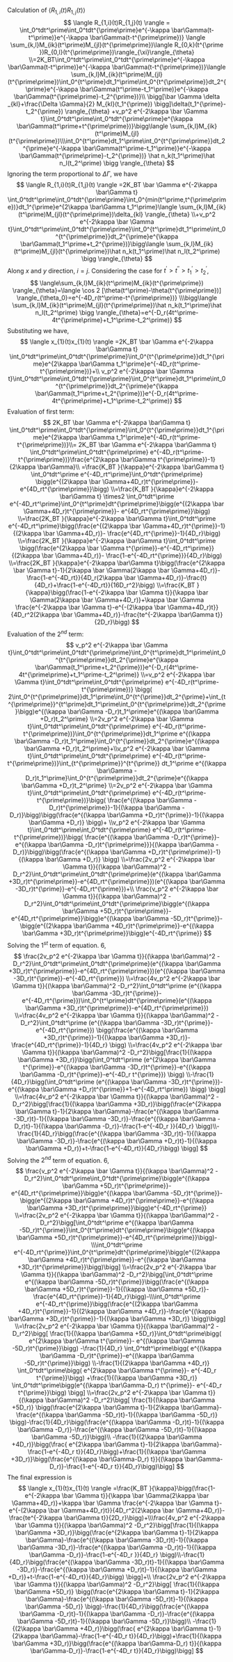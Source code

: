 Calculation of $\langle R_{1,i}(t)R_{1,j}(t) \rangle$
$$
\langle R_{1,i}(t)R_{1,j}(t) \rangle = \int_0^tdt^\prime\int_0^tdt^{\prime\prime}e^{-\kappa \bar\Gamma(t-t^\prime)}e^{-\kappa \bar\Gamma(t-t^{\prime\prime})} \langle \sum_{k,l}M_{ik}(t^\prime)M_{jl}(t^{\prime\prime})\langle R_{0,k}(t^{\prime
})R_{0,l}(t^{\prime\prime})\rangle_{\xi}\rangle_{\theta}
\\=2K_BT\int_0^tdt^\prime\int_0^tdt^{\prime\prime}e^{-\kappa \bar\Gamma(t-t^\prime)}e^{-\kappa \bar\Gamma(t-t^{\prime\prime})}\langle \sum_{k,l}M_{ik}(t^\prime)M_{jl}(t^{\prime\prime})\int_0^{t^\prime}dt_1^\prime\int_0^{t^{\prime\prime}}dt_2^{\prime}e^{-\kappa \bar\Gamma(t^\prime-t_1^\prime)}e^{-\kappa \bar\Gamma(t^{\prime\prime}-t_2^{\prime})}\\ \bigg[\bar \Gamma \delta _{kl}+\frac{\Delta \Gamma}{2} M_{kl}(t_1^{\prime}) \bigg]\delta(t_1^{\prime}-t_2^{\prime})  \rangle_{\theta} +v_p^2 e^{-2\kappa \bar \Gamma t}\int_0^tdt^\prime\int_0^tdt^{\prime\prime}e^{\kappa \bar\Gamma(t^\prime+t^{\prime\prime})}\bigg\langle \sum_{k,l}M_{ik}(t^\prime)M_{jl}(t^{\prime\prime})\\\int_0^{t^\prime}dt_1^\prime\int_0^{t^{\prime\prime}}dt_2^{\prime}e^{-\kappa \bar\Gamma(t^\prime-t_1^\prime)}e^{-\kappa \bar\Gamma(t^{\prime\prime}-t_2^{\prime})} \hat n_k(t_1^\prime)\hat n_l(t_2^\prime) \bigg \rangle_{\theta}
$$
Ignoring the term proportional to $\Delta \Gamma$, we have
$$
\langle R_{1,i}(t)R_{1,j}(t) \rangle =2K_BT \bar \Gamma e^{-2\kappa \bar\Gamma t} \int_0^tdt^\prime\int_0^tdt^{\prime\prime}\int_0^{min(t^\prime,t^{\prime\prime})}dt_1^{\prime}e^{2\kappa \bar\Gamma t_1^\prime}\langle \sum_{k,l}M_{ik}(t^\prime)M_{jl}(t^{\prime\prime})\delta_{kl} \rangle_{\theta} \\+v_p^2 e^{-2\kappa \bar \Gamma t}\int_0^tdt^\prime\int_0^tdt^{\prime\prime}\int_0^{t^\prime}dt_1^\prime\int_0^{t^{\prime\prime}}dt_2^{\prime}e^{\kappa \bar\Gamma(t_1^\prime+t_2^{\prime})}\bigg\langle \sum_{k,l}M_{ik}(t^\prime)M_{jl}(t^{\prime\prime})\hat n_k(t_1^\prime)\hat n_l(t_2^\prime) \bigg \rangle_{\theta}
$$
Along $x$ and $y$ direction, $i=j$. Considering the case for $t^\prime>t^{\prime\prime}>t_1^\prime>t_2^\prime$,
$$
\langle\sum_{k,l}M_{ik}(t^\prime)M_{ik}(t^{\prime\prime}) \rangle_{\theta}=\langle \cos 2 [\theta(t^\prime)-\theta(t^{\prime\prime})] \rangle_{\theta_0}=e^{-4D_r(t^\prime-t^{\prime\prime})}
\\\bigg\langle \sum_{k,l}M_{ik}(t^\prime)M_{jl}(t^{\prime\prime})\hat n_k(t_1^\prime)\hat n_l(t_2^\prime) \bigg \rangle_{\theta}=e^{-D_r(4t^\prime-4t^{\prime\prime}+t_1^\prime-t_2^\prime)}
$$
Substituting we have,
$$
\langle x_{1}(t)x_{1}(t) \rangle =2K_BT \bar \Gamma e^{-2\kappa \bar\Gamma t} \int_0^tdt^\prime\int_0^tdt^{\prime\prime}\int_0^{t^{\prime\prime}}dt_1^{\prime}e^{2\kappa \bar\Gamma t_1^\prime}e^{-4D_r(t^\prime-t^{\prime\prime})}+\\
v_p^2 e^{-2\kappa \bar \Gamma t}\int_0^tdt^\prime\int_0^tdt^{\prime\prime}\int_0^{t^\prime}dt_1^\prime\int_0^{t^{\prime\prime}}dt_2^{\prime}e^{\kappa \bar\Gamma(t_1^\prime+t_2^{\prime})}e^{-D_r(4t^\prime-4t^{\prime\prime}+t_1^\prime-t_2^\prime)}
$$
Evaluation of first term:
$$
2K_BT \bar \Gamma e^{-2\kappa \bar\Gamma t} \int_0^tdt^\prime\int_0^tdt^{\prime\prime}\int_0^{t^{\prime\prime}}dt_1^{\prime}e^{2\kappa \bar\Gamma t_1^\prime}e^{-4D_r(t^\prime-t^{\prime\prime})}\\=
2K_BT \bar \Gamma e^{-2\kappa \bar\Gamma t} \int_0^tdt^\prime\int_0^tdt^{\prime\prime}
e^{-4D_r(t^\prime-t^{\prime\prime})}\frac{e^{2\kappa \bar\Gamma t^{\prime\prime}}-1}{2\kappa \bar\Gamma}\\
=\frac{K_BT }{\kappa}e^{-2\kappa \bar\Gamma t} \int_0^tdt^\prime e^{-4D_rt^\prime}\int_0^tdt^{\prime\prime} \bigg(e^{(2\kappa \bar \Gamma+4D_r)t^{\prime\prime}}- e^{4D_rt^{\prime\prime}}\bigg)
\\=\frac{K_BT }{\kappa}e^{-2\kappa \bar\Gamma t} \times2 \int_0^tdt^\prime e^{-4D_rt^\prime}\int_0^{t^\prime}dt^{\prime\prime}\bigg(e^{(2\kappa \bar \Gamma+4D_r)t^{\prime\prime}}- e^{4D_rt^{\prime\prime}}\bigg)
\\=\frac{2K_BT }{\kappa}e^{-2\kappa \bar\Gamma t}\int_0^tdt^\prime e^{-4D_rt^\prime}\bigg(\frac{e^{(2\kappa \bar \Gamma+4D_r)t^{\prime}}-1}{(2\kappa \bar \Gamma+4D_r)}- \frac{e^{4D_rt^{\prime}}-1}{4D_r}\bigg)
\\=\frac{2K_BT }{\kappa}e^{-2\kappa \bar\Gamma t}\int_0^tdt^\prime \bigg(\frac{e^{2\kappa \bar \Gamma t^{\prime}}-e^{-4D_rt^\prime}}{(2\kappa \bar \Gamma+4D_r)}- \frac{1-e^{-4D_rt^{\prime}}}{4D_r}\bigg)
\\=\frac{2K_BT }{\kappa}e^{-2\kappa \bar\Gamma t}\bigg(\frac{e^{2\kappa \bar \Gamma t}-1}{2\kappa \bar \Gamma(2\kappa \bar \Gamma+4D_r)}- \frac{1-e^{-4D_rt}}{4D_r(2\kappa \bar \Gamma+4D_r)}-\frac{t}{4D_r}+\frac{1-e^{-4D_rt}}{16D_r^2}\bigg)
\\=\frac{K_BT }{\kappa}\bigg(\frac{1-e^{-2\kappa \bar \Gamma t}}{\kappa \bar \Gamma(2\kappa \bar \Gamma+4D_r)}+\kappa \bar \Gamma \frac{e^{-2\kappa \bar \Gamma t}-e^{-(2\kappa \bar \Gamma+4D_r)t}}{4D_r^2(2\kappa \bar \Gamma+4D_r)}-\frac{te^{-2\kappa \bar\Gamma t}}{2D_r}\bigg)
$$
Evaluation of the $2^{nd}$ term:
$$
v_p^2 e^{-2\kappa \bar \Gamma t}\int_0^tdt^\prime\int_0^tdt^{\prime\prime}\int_0^{t^\prime}dt_1^\prime\int_0^{t^{\prime\prime}}dt_2^{\prime}e^{\kappa \bar\Gamma(t_1^\prime+t_2^{\prime})}e^{-D_r(4t^\prime-4t^{\prime\prime}+t_1^\prime-t_2^\prime)}
\\=v_p^2 e^{-2\kappa \bar \Gamma t}\int_0^tdt^\prime\int_0^tdt^{\prime\prime} e^{-4D_r(t^\prime-t^{\prime\prime})} \bigg( 2\int_0^{t^{\prime\prime}}dt_1^\prime\int_0^{t^{\prime}}dt_2^{\prime}+\int_{t^{\prime\prime}}^{t^\prime}dt_1^\prime\int_0^{t^{\prime\prime}}dt_2^{\prime}\bigg)e^{(\kappa \bar\Gamma -D_r)t_1^\prime}e^{(\kappa \bar\Gamma +D_r)t_2^\prime}
\\=2v_p^2 e^{-2\kappa \bar \Gamma t}\int_0^tdt^\prime\int_0^tdt^{\prime\prime} e^{-4D_r(t^\prime-t^{\prime\prime})}\int_0^{t^{\prime\prime}}dt_1^\prime e^{(\kappa \bar\Gamma -D_r)t_1^\prime}\int_0^{t^{\prime}}dt_2^{\prime}e^{(\kappa \bar\Gamma +D_r)t_2^\prime}+\\v_p^2 e^{-2\kappa \bar \Gamma t}\int_0^tdt^\prime\int_0^tdt^{\prime\prime} e^{-4D_r(t^\prime-t^{\prime\prime})}\int_{t^{\prime\prime}}^{t^{\prime}} dt_1^\prime e^{(\kappa \bar\Gamma -D_r)t_1^\prime}\int_0^{t^{\prime\prime}}dt_2^{\prime}e^{(\kappa \bar\Gamma +D_r)t_2^\prime}
\\=2v_p^2 e^{-2\kappa \bar \Gamma t}\int_0^tdt^\prime\int_0^tdt^{\prime\prime} e^{-4D_r(t^\prime-t^{\prime\prime})}\bigg( \frac{e^{(\kappa \bar\Gamma -D_r)t^{\prime\prime}}-1}{(\kappa \bar\Gamma -D_r)}\bigg)\bigg(\frac{e^{(\kappa \bar\Gamma +D_r)t^{\prime}}-1}{(\kappa \bar\Gamma +D_r)} \bigg)+
\\v_p^2 e^{-2\kappa \bar \Gamma t}\int_0^tdt^\prime\int_0^tdt^{\prime\prime} e^{-4D_r(t^\prime-t^{\prime\prime})}\bigg( \frac{e^{(\kappa \bar\Gamma -D_r)t^{\prime}}-e^{(\kappa \bar\Gamma -D_r)t^{\prime\prime}}}{(\kappa \bar\Gamma -D_r)}\bigg)\bigg(\frac{e^{(\kappa \bar\Gamma +D_r)t^{\prime\prime}}-1}{(\kappa \bar\Gamma +D_r)} \bigg)
\\=\frac{2v_p^2 e^{-2\kappa \bar \Gamma t}}{(\kappa \bar\Gamma)^2 -D_r^2}\int_0^tdt^\prime\int_0^tdt^{\prime\prime}(e^{(\kappa \bar\Gamma +3D_r)t^{\prime\prime}}-e^{4D_rt^{\prime\prime}})(e^{(\kappa \bar\Gamma -3D_r)t^{\prime}}-e^{-4D_rt^{\prime}})+\\
\frac{v_p^2 e^{-2\kappa \bar \Gamma t}}{(\kappa \bar\Gamma)^2 -D_r^2}\int_0^tdt^\prime\int_0^tdt^{\prime\prime}\bigg(e^{(\kappa \bar\Gamma +5D_r)t^{\prime\prime}}-e^{4D_rt^{\prime\prime}}\bigg)e^{(\kappa \bar\Gamma -5D_r)t^{\prime}}-\bigg(e^{(2\kappa \bar\Gamma +4D_r)t^{\prime\prime}}-e^{(\kappa \bar\Gamma +3D_r)t^{\prime\prime}}\bigg)e^{-4D_rt^{\prime}}
$$
 Solving the $1^{st}$ term of equation. 6,
$$
\frac{2v_p^2 e^{-2\kappa \bar \Gamma t}}{(\kappa \bar\Gamma)^2 -D_r^2}\int_0^tdt^\prime\int_0^tdt^{\prime\prime}(e^{(\kappa \bar\Gamma +3D_r)t^{\prime\prime}}-e^{4D_rt^{\prime\prime}})(e^{(\kappa \bar\Gamma -3D_r)t^{\prime}}-e^{-4D_rt^{\prime}})
\\=\frac{4v_p^2 e^{-2\kappa \bar \Gamma t}}{(\kappa \bar\Gamma)^2 -D_r^2}\int_0^tdt^\prime (e^{(\kappa \bar\Gamma -3D_r)t^{\prime}}-e^{-4D_rt^{\prime}})\int_0^{t^\prime}dt^{\prime\prime}(e^{(\kappa \bar\Gamma +3D_r)t^{\prime\prime}}-e^{4D_rt^{\prime\prime}})
\\=\frac{4v_p^2 e^{-2\kappa \bar \Gamma t}}{(\kappa \bar\Gamma)^2 -D_r^2}\int_0^tdt^\prime (e^{(\kappa \bar\Gamma -3D_r)t^{\prime}}-e^{-4D_rt^{\prime}})
\bigg(\frac{e^{(\kappa \bar\Gamma +3D_r)t^{\prime}}-1}{(\kappa \bar\Gamma +3D_r)}-\frac{e^{4D_rt^{\prime}}-1}{4D_r} \bigg)
\\=\frac{4v_p^2 e^{-2\kappa \bar \Gamma t}}{(\kappa \bar\Gamma)^2 -D_r^2}\bigg[\frac{1}{(\kappa \bar\Gamma +3D_r)}\bigg(\int_0^tdt^\prime (e^{2\kappa \bar\Gamma t^{\prime}}-e^{(\kappa \bar\Gamma -3D_r)t^{\prime}}-e^{(\kappa \bar\Gamma -D_r)t^{\prime}}-e^{-4D_r t^{\prime}}) \bigg) \\-\frac{1}{4D_r}\bigg(\int_0^tdt^\prime (e^{(\kappa \bar\Gamma -3D_r)t^{\prime}})-e^{(\kappa \bar\Gamma +D_r)t^{\prime}}+1-e^{-4D_rt^\prime}) \bigg) \bigg]
\\=\frac{4v_p^2 e^{-2\kappa \bar \Gamma t}}{(\kappa \bar\Gamma)^2 -D_r^2}\bigg[\frac{1}{(\kappa \bar\Gamma +3D_r)}\bigg(\frac{e^{2\kappa \bar\Gamma t}-1}{2\kappa \bar\Gamma}-\frac{e^{(\kappa \bar\Gamma -3D_r)t}-1}{(\kappa \bar\Gamma -3D_r)}-\frac{e^{(\kappa \bar\Gamma -D_r)t}-1}{(\kappa \bar\Gamma -D_r)}-\frac{1-e^{-4D_r }}{4D_r} \bigg)\\-\frac{1}{4D_r}\bigg(\frac{e^{(\kappa \bar\Gamma -3D_r)t}-1}{(\kappa \bar\Gamma -3D_r)}-\frac{e^{(\kappa \bar\Gamma +D_r)t}-1}{(\kappa \bar\Gamma +D_r)}+t-\frac{1-e^{-4D_rt}}{4D_r}\bigg) \bigg]
$$
Solving the $2^{nd}$ term of equation. 6,
$$
\frac{v_p^2 e^{-2\kappa \bar \Gamma t}}{(\kappa \bar\Gamma)^2 -D_r^2}\int_0^tdt^\prime\int_0^tdt^{\prime\prime}\bigg(e^{(\kappa \bar\Gamma +5D_r)t^{\prime\prime}}-e^{4D_rt^{\prime\prime}}\bigg)e^{(\kappa \bar\Gamma -5D_r)t^{\prime}}-\bigg(e^{(2\kappa \bar\Gamma +4D_r)t^{\prime\prime}}-e^{(\kappa \bar\Gamma +3D_r)t^{\prime\prime}}\bigg)e^{-4D_rt^{\prime}}
\\=\frac{2v_p^2 e^{-2\kappa \bar \Gamma t}}{(\kappa \bar\Gamma)^2 -D_r^2}\bigg[\int_0^tdt^\prime e^{(\kappa \bar\Gamma -5D_r)t^{\prime}}\int_0^{t^\prime}dt^{\prime\prime}\bigg(e^{(\kappa \bar\Gamma +5D_r)t^{\prime\prime}}-e^{4D_rt^{\prime\prime}}\bigg)-\\\int_0^tdt^\prime e^{-4D_rt^{\prime}}\int_0^{t^\prime}dt^{\prime\prime}\bigg(e^{(2\kappa \bar\Gamma +4D_r)t^{\prime\prime}}-e^{(\kappa \bar\Gamma +3D_r)t^{\prime\prime}}\bigg)\bigg]
\\=\frac{2v_p^2 e^{-2\kappa \bar \Gamma t}}{(\kappa \bar\Gamma)^2 -D_r^2}\bigg[\int_0^tdt^\prime e^{(\kappa \bar\Gamma -5D_r)t^{\prime}}\bigg(\frac{e^{(\kappa \bar\Gamma +5D_r)t^{\prime}}-1}{(\kappa \bar\Gamma +5D_r)}-\frac{e^{4D_rt^{\prime}}-1}{4D_r}\bigg)-\\\int_0^tdt^\prime e^{-4D_rt^{\prime}}\bigg(\frac{e^{(2\kappa \bar\Gamma +4D_r)t^{\prime}}-1}{(2\kappa \bar\Gamma +4D_r)}-\frac{e^{(\kappa \bar\Gamma +3D_r)t^{\prime}}-1}{(\kappa \bar\Gamma +3D_r)} \bigg)\bigg]
\\=\frac{2v_p^2 e^{-2\kappa \bar \Gamma t}}{(\kappa \bar\Gamma)^2 -D_r^2}\bigg[
\frac{1}{(\kappa \bar\Gamma +5D_r)}\int_0^tdt^\prime\bigg( e^{2\kappa \bar\Gamma t^{\prime}}- e^{(\kappa \bar\Gamma -5D_r)t^{\prime}}\bigg) -\frac{1}{4D_r} \int_0^tdt^\prime\bigg( e^{(\kappa \bar\Gamma -D_r)t^{\prime}}-e^{(\kappa \bar\Gamma -5D_r)t^{\prime}}\bigg) \\-\frac{1}{(2\kappa \bar\Gamma +4D_r)} \int_0^tdt^\prime\bigg( e^{2\kappa \bar\Gamma t^{\prime}}- e^{-4D_r t^{\prime}}\bigg) +\frac{1}{(\kappa \bar\Gamma +3D_r)} \int_0^tdt^\prime\bigg(e^{(\kappa \bar\Gamma-D_r) t^{\prime}}- e^{-4D_r t^{\prime}}\bigg) \bigg]
\\=\frac{2v_p^2 e^{-2\kappa \bar \Gamma t}}{(\kappa \bar\Gamma)^2 -D_r^2}\bigg[
\frac{1}{(\kappa \bar\Gamma +5D_r)} \bigg(\frac{e^{2\kappa \bar\Gamma t}-1}{2\kappa \bar\Gamma}-\frac{e^{(\kappa \bar\Gamma -5D_r)t}-1}{(\kappa \bar\Gamma -5D_r)} \bigg)-\frac{1}{4D_r}\bigg(\frac{e^{(\kappa \bar\Gamma -D_r)t}-1}{(\kappa \bar\Gamma -D_r)}-\frac{e^{(\kappa \bar\Gamma -5D_r)t}-1}{(\kappa \bar\Gamma -5D_r)}\bigg)\\ -\frac{1}{(2\kappa \bar\Gamma +4D_r)}\bigg(\frac{ e^{2\kappa \bar\Gamma t}-1}{2\kappa \bar\Gamma}-\frac{1-e^{-4D_r t}}{4D_r}\bigg)+\frac{1}{(\kappa \bar\Gamma +3D_r)}\bigg(\frac{e^{(\kappa \bar\Gamma-D_r) t}}{(\kappa \bar\Gamma-D_r)}-\frac{1-e^{-4D_r t}}{4D_r}\bigg)\bigg]
$$
The final expression is 
$$
\langle x_{1}(t)x_{1}(t) \rangle =\frac{K_BT }{\kappa}\bigg(\frac{1-e^{-2\kappa \bar \Gamma t}}{\kappa \bar \Gamma(2\kappa \bar \Gamma+4D_r)}+\kappa \bar \Gamma \frac{e^{-2\kappa \bar \Gamma t}-e^{-(2\kappa \bar \Gamma+4D_r)t}}{4D_r^2(2\kappa \bar \Gamma+4D_r)}-\frac{te^{-2\kappa \bar\Gamma t}}{2D_r}\bigg)+\\\frac{4v_p^2 e^{-2\kappa \bar \Gamma t}}{(\kappa \bar\Gamma)^2 -D_r^2}\bigg[\frac{1}{(\kappa \bar\Gamma +3D_r)}\bigg(\frac{e^{2\kappa \bar\Gamma t}-1}{2\kappa \bar\Gamma}-\frac{e^{(\kappa \bar\Gamma -3D_r)t}-1}{(\kappa \bar\Gamma -3D_r)}-\frac{e^{(\kappa \bar\Gamma -D_r)t}-1}{(\kappa \bar\Gamma -D_r)}-\frac{1-e^{-4D_r }}{4D_r} \bigg)\\-\frac{1}{4D_r}\bigg(\frac{e^{(\kappa \bar\Gamma -3D_r)t}-1}{(\kappa \bar\Gamma -3D_r)}-\frac{e^{(\kappa \bar\Gamma +D_r)t}-1}{(\kappa \bar\Gamma +D_r)}+t-\frac{1-e^{-4D_rt}}{4D_r}\bigg) \bigg]+\\
\frac{2v_p^2 e^{-2\kappa \bar \Gamma t}}{(\kappa \bar\Gamma)^2 -D_r^2}\bigg[
\frac{1}{(\kappa \bar\Gamma +5D_r)} \bigg(\frac{e^{2\kappa \bar\Gamma t}-1}{2\kappa \bar\Gamma}-\frac{e^{(\kappa \bar\Gamma -5D_r)t}-1}{(\kappa \bar\Gamma -5D_r)} \bigg)-\frac{1}{4D_r}\bigg(\frac{e^{(\kappa \bar\Gamma -D_r)t}-1}{(\kappa \bar\Gamma -D_r)}-\frac{e^{(\kappa \bar\Gamma -5D_r)t}-1}{(\kappa \bar\Gamma -5D_r)}\bigg)\\ -\frac{1}{(2\kappa \bar\Gamma +4D_r)}\bigg(\frac{ e^{2\kappa \bar\Gamma t}-1}{2\kappa \bar\Gamma}-\frac{1-e^{-4D_r t}}{4D_r}\bigg)+\frac{1}{(\kappa \bar\Gamma +3D_r)}\bigg(\frac{e^{(\kappa \bar\Gamma-D_r) t}}{(\kappa \bar\Gamma-D_r)}-\frac{1-e^{-4D_r t}}{4D_r}\bigg)\bigg]
$$
